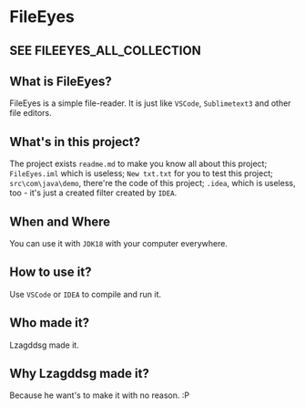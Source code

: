 # FileEyes
## SEE FILEEYES_ALL_COLLECTION
## What is FileEyes? 
FileEyes is a simple file-reader. It is just like `VSCode`, `Sublimetext3` and other file editors.  
## What's in this project? 
The project exists `readme.md` to make you know all about this project; `FileEyes.iml` which is useless; `New txt.txt` for you to test this project; `src\com\java\demo`, there're the code of this project; `.idea`, which is useless, too - it's just a created filter created by `IDEA`.  
## When and Where
You can use it with `JDK18` with your computer everywhere.  
## How to use it? 
Use `VSCode` or `IDEA` to compile and run it.  
## Who made it? 
Lzagddsg made it.  
## Why Lzagddsg made it? 
Because he want's to make it with no reason. :P
